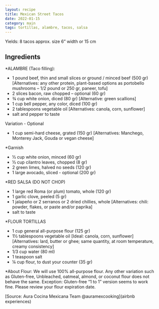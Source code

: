 ```yaml
---
layout: recipe
title: Mexican Street Tacos
date: 2022-01-15
category: main
tags: tortillas, alambre, tacos, salsa
---
```


Yields: 8 tacos approx. size 6” width or 15 cm

## Ingredients
*ALAMBRE (Taco filling):
* 1 pound beef, thin and small slices or ground / minced beef (500 gr) [Alternatives: any other protein, plant-based options as portobello mushrooms – 1/2 pound or 250 gr, paneer, tofu]
* 2 slices bacon, raw chopped – optional (60 gr)
* ¾ cup white onion, diced (80 gr) [Alternative: green scallions]
* 1 cup bell pepper, any color, diced (100 gr)
* 2 tablespoons vegetable oil [Alternatives: canola, corn, sunflower]
* salt and pepper to taste

Variation - Optional
* 1 cup semi-hard cheese, grated (150 gr)
[Alternatives: Manchego, Monterey Jack,
Gouda or vegan cheese]

*Garnish
* ½ cup white onion, minced (60 gr)
* ½ cup cilantro leaves, chopped (8 gr)
* 2 green limes, halved no seeds (120 gr)
* 1 large avocado, sliced - optional (200 gr)

*RED SALSA (DO NOT CHOP)
* 1 large red Roma (or plum) tomato, whole (120 gr)
* 1 garlic clove, peeled (5 gr)
* 1 jalapeño or 2 serranos or 2 dried chillies, whole [Alternatives: chili: powder, flakes, or paste and/or paprika]
* salt to taste

*FLOUR TORTILLAS
* 1 cup general all-purpose flour (125 gr)
* 1½ tablespoons vegetable oil [Ideal: canola, corn, sunflower] [Alternatives: lard, butter or ghee; same quantity,
at room temperature, creamy consistency]
* 1/3 cup water (80 ml)
* 1 teaspoon salt
* ¼ cup flour, to dust your counter (35 gr)

*About Flour:
We will use 100% all-purpose flour.
Any other variation such as Gluten-free, Unbleached, oatmeal, almond, or coconut flour does not behave the same. Exception: Gluten-free “1 to 1” version seems to work fine. Please review your flour expiration date.

[Source: Aura Cocina Mexicana Team @auramexcooking](airbnb experiences)
